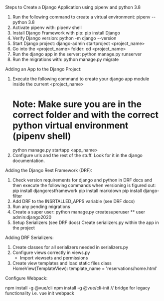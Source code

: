 Steps to Create a Django Application using pipenv and python 3.8

1. Run the following command to create a virtual environment:
    pipenv --python 3.8
2. Activate pipenv with:
    pipenv shell
3. Install Django Framework with pip:
    pip install Django
4. Verify Django version:
    python -m django --version
5. Start Django project:
    django-admin startproject <project_name>
6. Go into the <project_name> folder:
    cd <project_name>
7. Run the django app in the server:
    python manage.py runserver
8. Run the migrations with:
    python manage.py migrate

Adding an App to the Django Project:

1. Execute the following command to create your django app module inside the current <project_name>
    # Note: Make sure you are in the correct folder and with the correct python virtual environment (pipenv shell)
    python manage.py startapp <app_name>
2. Configure urls and the rest of the stuff. Look for it in the django documentation.

Adding the Django Rest Framework (DRF):
1. Check version requirements for django and python in DRF docs and then execute the following commands when versioning is figured out:
    pip install djangorestframework
    pip install markdown
    pip install django-filter
2. Add DRF to the INSRTALLED_APPS variable (see DRF docs)
3. Run any pending migrations
4. Create a super user:
    python manage.py createsuperuser
    ** user admin:django2020
5. Setup Serializers (see DRF docs)
    Create serializers.py within the app in the project

Adding DRF Serializers:

1. Create classes for all serializers needed in serializers.py
2. Configure views correctly in views.py
    - Import viewsets and permissions
3. Create view templates and load static files
    class HomeView(TemplateView):
        template_name = 'reservations/home.html'
        <script src="{% static 'js/index.js' %}" charset="utf-8"></script>


Configure Webpack:

npm install -g @vue/cli
npm install -g @vue/cli-init // bridge for legacy functionality i.e. vue init webpack